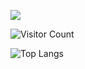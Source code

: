 <p>
    <img align="center" src="https://github-readme-stats.vercel.app/api?username=nn15&show_icons=true&theme=cobalt&count_private=true"/>
</p>

<p >   
</p>

![Visitor Count](https://profile-counter.glitch.me/nn15/count.svg)

![Top Langs](https://github-readme-stats.vercel.app/api/top-langs/?username=nn15&layout=compact&theme=cobalt)

